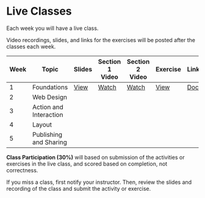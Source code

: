 # Live Classes

Each week you will have a live class. 

Video recordings, slides, and links for the exercises will be posted after the classes each week.

| Week | Topic                  |  Slides     | Section 1 Video | Section 2 Video | Exercise  | Link     |
|------|------------------------|-------------|-----------------|-----------------|-----------|----------|
| 1    | Foundations            |[View][S1]   |[Watch][V1]      |[Watch][V1]      |[View][E1] |[Doc][D1] |
| 2    | Web Design             |             |                 |                 |           |          |
| 3    | Action and Interaction |             |                 |                 |           |          |
| 4    | Layout                 |             |                 |                 |           |          |
| 5    | Publishing and Sharing |             |                 |                 |           |          |


**Class Participation (30%)** will based on submission of the activities or 
exercises in the live class, and scored based on completion, not correctness.

If you miss a class, first notify your instructor. Then, review the slides and 
recording of the class and submit the activity or exercise.

[S1]: https://docs.google.com/presentation/d/1qbgAhQwj_Uiv4ZHzNYVgq0xplYpN3BR4hAliNlF5mTo/edit?usp=sharing
[V1]: https://youtu.be/FdenvaWdkIA
[E1]: https://www.youtube.com/embed/FdenvaWdkIA?start=1915
[D1]: https://docs.google.com/forms/d/e/1FAIpQLSefepTvuYSTm7Ed6UV6YFAknse_-1Lg6psi_RX4n-UL4KeGdA/viewform

<!-- [S2]: https://docs.google.com/presentation/d/11t-4KJcKGW2fzwCaKWLkFiycBfjhuHXUaxIehUCzN70/edit?usp=sharing -->
